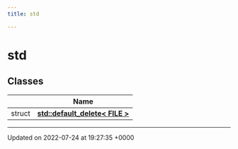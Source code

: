 ```yaml
---
title: std

---
```


# std



## Classes

|                | Name           |
| -------------- | -------------- |
| struct | **[std::default_delete< FILE >](/engine/Classes/structstd_1_1default__delete_3_01_f_i_l_e_01_4/)**  |






-------------------------------

Updated on 2022-07-24 at 19:27:35 +0000
